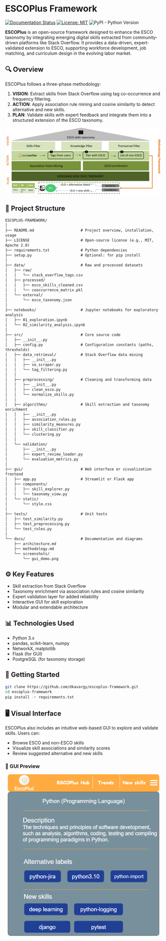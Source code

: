 # ESCOPlus Framework
[![Documentation Status](https://readthedocs.org/projects/tsfel/badge/?version=latest)](https://tsfel.readthedocs.io/en/latest/?badge=latest) [![License: MIT](https://img.shields.io/badge/License-MIT-yellow.svg)](https://opensource.org/licenses/MIT) ![PyPI - Python Version](https://img.shields.io/pypi/pyversions/tsfel)

**ESCOPlus** is an open-source framework designed to enhance the ESCO taxonomy by integrating emerging digital skills extracted from community-driven platforms like Stack Overflow. It provides a data-driven, expert-validated extension to ESCO, supporting workforce development, job matching, and curriculum design in the evolving labor market.

## 🔍 Overview

ESCOPlus follows a three-phase methodology:

1. **VISION**: Extract skills from Stack Overflow using tag co-occurrence and frequency filtering.
2. **ACTION**: Apply association rule mining and cosine similarity to detect alternative and new skills.
3. **PLAN**: Validate skills with expert feedback and integrate them into a structured extension of the ESCO taxonomy.

![esco_plus_schemas.png](https://github.com/dkavargy/ESCOPlus/blob/main/esco_plus_schema.png)

## 📁 Project Structure
```
ESCOPLUS-FRAMEWORK/
│
├── README.md                     # Project overview, installation, usage
├── LICENSE                       # Open-source license (e.g., MIT, Apache 2.0)
├── requirements.txt              # Python dependencies
├── setup.py                      # Optional: for pip install
│
├── data/                         # Raw and processed datasets
│   ├── raw/
│   │   └── stack_overflow_tags.csv
│   ├── processed/
│   │   ├── esco_skills_cleaned.csv
│   │   └── cooccurrence_matrix.pkl
│   └── external/
│       └── esco_taxonomy.json
│
├── notebooks/                    # Jupyter notebooks for exploratory analysis
│   ├── 01_exploration.ipynb
│   └── 02_similarity_analysis.ipynb
│
├── src/                          # Core source code
│   ├── __init__.py
│   ├── config.py                 # Configuration constants (paths, thresholds)
│   ├── data_retrieval/           # Stack Overflow data mining
│   │   ├── __init__.py
│   │   ├── so_scraper.py
│   │   └── tag_filtering.py
│   │
│   ├── preprocessing/            # Cleaning and transforming data
│   │   ├── __init__.py
│   │   ├── clean_esco.py
│   │   └── normalize_skills.py
│   │
│   ├── algorithms/               # Skill extraction and taxonomy enrichment
│   │   ├── __init__.py
│   │   ├── association_rules.py
│   │   ├── similarity_measures.py
│   │   ├── skill_classifier.py
│   │   └── clustering.py
│   │
│   └── validation/
│       ├── __init__.py
│       ├── expert_review_loader.py
│       └── evaluation_metrics.py
│
├── gui/                          # Web interface or visualization frontend
│   ├── app.py                    # Streamlit or Flask app
│   ├── components/
│   │   ├── skill_explorer.py
│   │   └── taxonomy_view.py
│   └── static/
│       └── style.css
│
├── tests/                        # Unit tests
│   ├── test_similarity.py
│   ├── test_preprocessing.py
│   └── test_rules.py
│
└── docs/                         # Documentation and diagrams
    ├── architecture.md
    ├── methodology.md
    └── screenshots/
        └── gui_demo.png

```

## ⚙️ Key Features

- Skill extraction from Stack Overflow
- Taxonomy enrichment via association rules and cosine similarity
- Expert validation layer for added reliability
- Interactive GUI for skill exploration
- Modular and extendable architecture

## 📊 Technologies Used

- Python 3.x
- pandas, scikit-learn, numpy
- NetworkX, matplotlib
- Flask (for GUI)
- PostgreSQL (for taxonomy storage)

## 🚀 Getting Started

```bash
git clone https://github.com/dkavargy/escoplus-framework.git
cd escoplus-framework
pip install -r requirements.txt
```

## 🖥️ Visual Interface

ESCOPlus also includes an intuitive web-based GUI to explore and validate skills. Users can:

- Browse ESCO and non-ESCO skills
- Visualize skill associations and similarity scores
- Review suggested alternative and new skills

### 📸 GUI Preview

![ESCOPlus GUI](gui_of_escoplus.png)



